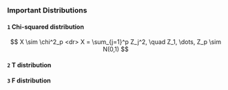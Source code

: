 ### Important Distributions
#### `1` Chi-squared distribution
$$
X \sim \chi^2_p <dr>
X = \sum_{j=1}^p Z_j^2, \quad Z_1, \dots, Z_p \sim N(0,1)
$$

#### `2` T distribution
#### `3` F distribution

